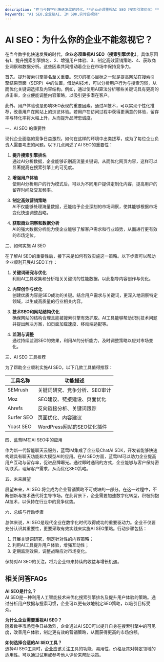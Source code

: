 ```yaml
---
description: "在当今数字化快速发展的时代，**企业必须重视AI SEO（搜索引擎优化）**。具体原因有1、提升搜索引擎排名、2、增强用户体验、3、制定高效营销策略、4、获取商业洞察和数据分析。这些因素共同推动着企业在市场中保持竞争力。"
keywords: "AI SEO,企业级AI, IM SDK,实时音视频"
---
```

# AI SEO：为什么你的企业不能忽视它？

在当今数字化快速发展的时代，**企业必须重视AI SEO（搜索引擎优化）**。具体原因有1、提升搜索引擎排名、2、增强用户体验、3、制定高效营销策略、4、获取商业洞察和数据分析。这些因素共同推动着企业在市场中保持竞争力。

首先，提升搜索引擎排名至关重要。SEO的核心目标之一就是提高网站在搜索引擎结果页面（SERP）中的位置，借助AI技术，可以分析用户行为与搜索习惯，从而优化关键词选择及内容结构。例如，通过使用AI算法分析哪些关键词具有更高的点击率，企业便能调整内容策略，以吸引更多潜在客户。

此外，用户体验也是影响SEO表现的重要因素。通过AI技术，可以实现个性化推荐，改善用户在网站上的浏览体验。若用户在访问过程中获得更满意的体验，留存率与转化率将大幅上升，从而提升品牌忠诚度。

一、AI SEO 的重要性

现代企业面临的竞争日益激烈，如何在这样的环境中出类拔萃，成为了每位企业负责人需要考虑的问题。以下几点阐述了AI SEO的重要性：

1. **提升搜索引擎排名**  
   通过AI分析数据，企业能够识别高流量关键词，从而优化网页内容，这样可以显著提高在搜索引擎上的可见度。
   
2. **增强用户体验**  
   使用AI分析用户的行为模式后，可以为不同用户提供定制化内容，提高用户的留存时间及交互频率。
   
3. **制定高效营销策略**  
   AI不仅能够处理海量数据，还能给予企业深刻的市场洞察，使其能够根据市场变化快速调整战略。
   
4. **获取商业洞察和数据分析**  
   AI的强大数据分析能力使企业能够了解客户需求和行业趋势，从而进行更有效的市场定位。

二、如何实施 AI SEO

在了解AI SEO的重要性后，接下来是如何有效实施这一策略。以下步骤可以帮助企业顺利开展AI SEO工作：

1. **关键词研究与优化**  
   利用AI工具收集和分析相关关键词的性能数据，以此指导内容创作与优化。

2. **内容创作与优化**  
   创建优质内容是SEO成功的关键。结合用户需求与关键词，更深入地洞察特定领域，以生成高质量的行业相关内容。

3. **技术SEO和网站结构优化**  
   确保网站的结构合理且能被搜索引擎有效抓取。AI工具能够帮助识别技术问题并提出解决方案，如页面加载速度、移动端适配等。

4. **监测与调整**  
   通过持续监测SEO的效果，利用AI的分析能力，及时调整策略以应对市场变化。

三、AI SEO 工具推荐

为了帮助企业顺利实施AI SEO，以下几款工具值得推荐：

| 工具名称       | 功能描述                           |
|----------------|------------------------------------|
| SEMrush        | 关键词研究、竞争分析、SEO审计     |
| Moz            | SEO建议、链接建设、页面优化       |
| Ahrefs         | 反向链接分析、关键词跟踪         |
| Surfer SEO     | 页面优化、内容建议                |
| Yoast SEO      | WordPress网站的SEO优化插件       |

四、蓝莺IM在AI SEO中的应用

作为新一代智能聊天云服务，蓝莺IM集成了企业级ChatAI SDK，开发者能够快速构建具有聊天功能和大模型AI的应用。在AI SEO方面，蓝莺IM可以助力企业提高用户互动与留存率，促进品牌曝光。通过即时通讯的方式，企业能够与客户保持密切联系，理解客户需求，从而优化SEO策略。

五、未来展望

展望未来，AI SEO 将会成为企业营销策略不可或缺的一部分。在这一过程中，不断创新与技术迭代将主导市场。在此背景下，企业需要加速数字化转型，积极拥抱AI技术，以保持在行业中的竞争优势。

六、总结与行动步骤

总体来说，AI SEO是现代企业在数字化时代取得成功的重要驱动力。企业不仅要充分认识其重要性，更要采取有效实践来实施AI SEO策略。行动步骤包括：

1. 开展关键词研究，制定针对性的内容策略；
2. 利用AI工具提升用户体验，增强互动性；
3. 定期监测效果，调整战略应对市场变化。

保持对AI SEO的关注，将为企业带来持续的收益与增长机遇。

## 相关问答FAQs

**AI SEO是什么？**  
AI SEO是一种利用人工智能技术来优化搜索引擎排名及提升用户体验的策略。通过分析用户数据与搜索习惯，企业可以更有效地制定SEO策略，以吸引目标受众。

**为什么企业需要重视AI SEO？**  
随着数字市场竞争日益激烈，企业通过AI SEO可以提升自身在搜索引擎中的可见度，改善用户体验，制定更有效的营销策略，从而获得更高的市场份额。

**如何选择合适的AI SEO工具？**  
选择AI SEO工具时，企业应该关注工具的功能、易用性、价格及其对特定领域的适用性。可以通过试用或参考他人评价来帮助决策。
